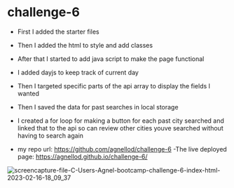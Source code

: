 # challenge-6
- First I added the starter files
- Then I added the html to style and add classes
- After that I started to add java script to make the page functional
- I added dayjs to keep track of current day 
- Then I targeted specific parts of the api array to display the fields I wanted
- Then I saved the data for past searches in local storage
- I created a for loop for making a button for each past city searched and linked that to the api so can review other cities youve searched without having to search again

- my repo url: https://github.com/agnellod/challenge-6
-The live deployed page: https://agnellod.github.io/challenge-6/


![screencapture-file-C-Users-Agnel-bootcamp-challenge-6-index-html-2023-02-16-18_09_37](https://user-images.githubusercontent.com/119445300/219523772-c43d14d5-31a5-4fa2-9f7d-cb49c6f0d41c.png)